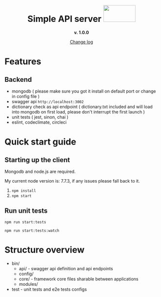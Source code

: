 <div align="center" markdown="1">

  
  # Simple API server   <img width="105px" height="55px" src="https://jazzteam.org/en/wp-content/uploads/2017/02/api-icon.png">
  
  **v. 1.0.0**
    
  [Change log](CHANGES.md)

</div>

# Features
 
## Backend
- mongodb ( please make sure you got it install on default port or change in config file )
- swagger api `http://localhost:3002`
- dictionary check as api endpoint ( dictionary.txt included and will load into mongodb on first load, please don't interrupt the first launch )
- unit tests ( jest, sinon, chai )
- eslint, codeclimate, circleci

# Quick start guide

## Starting up the client
Mongodb and node.js are required. 

My current node version is: 7.7.3, if any issues please fall back to it.

1. `npm install`
2. `npm start`

## Run unit tests

`npm run start:tests`

`npm run start:tests:watch`

# Structure overview

- bin/
  - api/ - swagger api definition and api endpoints
  - config/
  - core/ - framework core files sharable between applications
  - modules/
- test - unit tests and e2e tests configs

